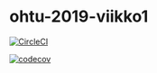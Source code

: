 # ohtu-2019-viikko1

[![CircleCI](https://circleci.com/gh/Teo44/ohtu-2019-viikko1.svg?style=svg)](https://circleci.com/gh/Teo44/ohtu-2019-viikko1)

[![codecov](https://codecov.io/gh/Teo44/ohtu-2019-viikko1/branch/master/graph/badge.svg)](https://codecov.io/gh/Teo44/ohtu-2019-viikko1)
